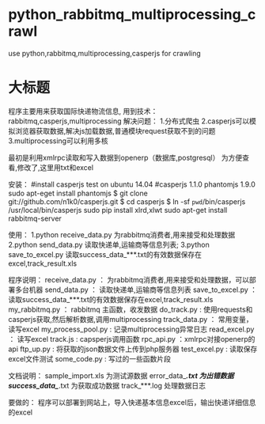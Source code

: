 # python_rabbitmq_multiprocessing_crawl
use python,rabbitmq,multiprocessing,casperjs for crawling

 大标题  
==================================

程序主要用来获取国际快递物流信息,
用到技术：rabbitmq,casperjs,multiprocessing
解决问题：
	1.分布式爬虫
	2.casperjs可以模拟浏览器获取数据,解决js加载数据,普通模块request获取不到的问题
	3.multiprocessing可以利用多核
	
最初是利用xmlrpc读取和写入数据到openerp（数据库,postgresql）
为方便查看,修改了,这里用txt和excel

安装：
	#install casperjs test on ubuntu 14.04
	#casperjs 1.1.0 phantomjs 1.9.0
	sudo apt-eget install phantomjs 
	$ git clone git://github.com/n1k0/casperjs.git
	$ cd casperjs
	$ ln -sf `pwd`/bin/casperjs /usr/local/bin/casperjs
	sudo pip install xlrd,xlwt
	sudo apt-get install rabbitmq-server

使用：
	1.python receive_data.py  为rabbitmq消费者,用来接受和处理数据
	2.python send_data.py  读取快递单,运输商等信息列表; 
	3.python save_to_excel.py 读取success_data_***.txt的有效数据保存在excel,track_result.xls

程序说明：
	receive_data.py  ： 为rabbitmq消费者,用来接受和处理数据，可以部署多台机器
	send_data.py       ： 读取快递单,运输商等信息列表
	save_to_excel.py ： 读取success_data_***.txt的有效数据保存在excel,track_result.xls
	my_rabbitmq.py  ： rabbitmq 主函数，收发数据
	do_track.py            :   使用requests和casperjs获取,然后解析数据,调用multiprocessing
	track_data.py       ： 常用变量，读写excel
	my_process_pool.py :  记录multiprocessing异常日志
	read_excel.py       ： 读写excel
	track.js                     :  capsperjs调用函数
	rpc_api.py              ：xmlrpc对接openerp的api
	ftp_up.py                 :  将获取的json数据文件上传到php服务器
	test_excel.py          :   读取保存excel文件测试
	some_code.py       :    写过的一些函数片段
	

文档说明：
	sample_import.xls      为测试源数据
	error_data_***.txt      为出错数据
	success_data_***.txt  为获取成功数据
	track_***.log                处理数据日志

要做的：
	程序可以部署到网站上，导入快递基本信息excel后，输出快递详细信息的excel

